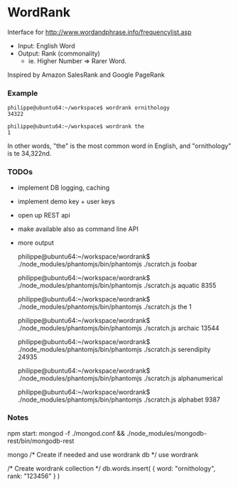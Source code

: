 # WordRank

Interface for http://www.wordandphrase.info/frequencylist.asp

* Input: English Word
* Output: Rank (commonality)
  * ie. Higher Number => Rarer Word.

Inspired by Amazon SalesRank and Google PageRank

### Example

	philippe@ubuntu64:~/workspace$ wordrank ornithology
	34322

	philippe@ubuntu64:~/workspace$ wordrank the
	1

In other words, "the" is the most common word in English, and "ornithology" is te 34,322nd.

### TODOs

* implement DB logging, caching
* implement demo key + user keys
* open up REST api
* make available also as command line API
* more output

	philippe@ubuntu64:~/workspace/wordrank$ ./node_modules/phantomjs/bin/phantomjs ./scratch.js foobar

	philippe@ubuntu64:~/workspace/wordrank$ ./node_modules/phantomjs/bin/phantomjs ./scratch.js aquatic
	8355

	philippe@ubuntu64:~/workspace/wordrank$ ./node_modules/phantomjs/bin/phantomjs ./scratch.js the
	1

	philippe@ubuntu64:~/workspace/wordrank$ ./node_modules/phantomjs/bin/phantomjs ./scratch.js archaic
	13544

	philippe@ubuntu64:~/workspace/wordrank$ ./node_modules/phantomjs/bin/phantomjs ./scratch.js serendipity
	24935

	philippe@ubuntu64:~/workspace/wordrank$ ./node_modules/phantomjs/bin/phantomjs ./scratch.js alphanumerical

	philippe@ubuntu64:~/workspace/wordrank$ ./node_modules/phantomjs/bin/phantomjs ./scratch.js alphabet
	9387

### Notes

npm start:
mongod -f ./mongod.conf && ./node_modules/mongodb-rest/bin/mongodb-rest

mongo
/* Create if needed and use wordrank db */
use wordrank

/* Create wordrank collection */
db.words.insert(
	{
		word: "ornithology",
		rank: "123456"
	}
)